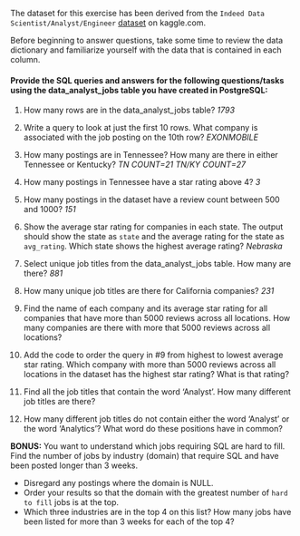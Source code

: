 The dataset for this exercise has been derived from the `Indeed Data Scientist/Analyst/Engineer` [dataset](https://www.kaggle.com/elroyggj/indeed-dataset-data-scientistanalystengineer) on kaggle.com. 

Before beginning to answer questions, take some time to review the data dictionary and familiarize yourself with the data that is contained in each column.

#### Provide the SQL queries and answers for the following questions/tasks using the data_analyst_jobs table you have created in PostgreSQL:

1.	How many rows are in the data_analyst_jobs table? 
		*1793*

2.	Write a query to look at just the first 10 rows. What company is associated with the job posting on the 10th row?
		*EXONMOBILE*

3.	How many postings are in Tennessee? How many are there in either Tennessee or Kentucky?
		*TN COUNT=21*
		*TN/KY COUNT=27*

4.	How many postings in Tennessee have a star rating above 4?
		*3*
		

5.	How many postings in the dataset have a review count between 500 and 1000?
		*151*

6.	Show the average star rating for companies in each state. The output should show the state as `state` and the average rating for the state as `avg_rating`. Which state shows the highest average rating?
		*Nebraska*		

7.	Select unique job titles from the data_analyst_jobs table. How many are there?
		*881*

8.	How many unique job titles are there for California companies?
		*231*

9.	Find the name of each company and its average star rating for all companies that have more than 5000 reviews across all locations. How many companies are there with more that 5000 reviews across all locations?

10.	Add the code to order the query in #9 from highest to lowest average star rating. Which company with more than 5000 reviews across all locations in the dataset has the highest star rating? What is that rating?

11.	Find all the job titles that contain the word ‘Analyst’. How many different job titles are there? 

12.	How many different job titles do not contain either the word ‘Analyst’ or the word ‘Analytics’? What word do these positions have in common?

**BONUS:**
You want to understand which jobs requiring SQL are hard to fill. Find the number of jobs by industry (domain) that require SQL and have been posted longer than 3 weeks. 
 - Disregard any postings where the domain is NULL. 
 - Order your results so that the domain with the greatest number of `hard to fill` jobs is at the top. 
  - Which three industries are in the top 4 on this list? How many jobs have been listed for more than 3 weeks for each of the top 4?
